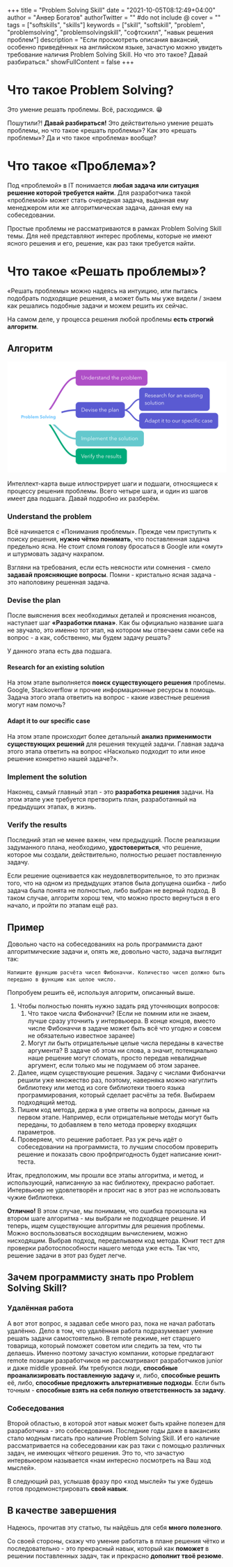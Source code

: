 +++
title = "Problem Solving Skill"
date = "2021-10-05T08:12:49+04:00"
author = "Анвер Богатов"
authorTwitter = "" #do not include @
cover = ""
tags = ["softskills", "skills"]
keywords = ["skill", "softskill", "problem", "problemsolving", "problemsolvingskill", "софтскилл", "навык решения проблем"]
description = "Если просмотреть описания вакансий, особенно приведённых на английском языке, зачастую можно увидеть требование наличия Problem Solving Skill. Но что это такое? Давай разбираться."
showFullContent = false
+++

# Что такое Problem Solving?

Это умение решать проблемы. Всё, расходимся. 😁

Пошутили?! **Давай разбираться!**
Это действительно умение решать проблемы, но что такое «решать проблемы»? Как это «решать проблемы»? Да и что такое «проблема» вообще?

# Что такое «Проблема»?

Под «проблемой» в IT понимается **любая задача или ситуация решение которой требуется найти**. Для разработчика такой «проблемой» может стать очередная задача, выданная ему менеджером или же алгоритмическая задача, данная ему на собеседовании. 

Простые проблемы не рассматриваются в рамках Problem Solving Skill темы. Для неё представляют интерес проблемы, которые не имеют ясного решения и его, решение, как раз таки требуется найти.

# Что такое «Решать проблемы»?

«Решать проблемы» можно надеясь на интуицию, или пытаясь подобрать подходящие решения, а может быть мы уже видели / знаем как решались подобные задачи и можем решить их сейчас. 

На самом деле, у процесса решения любой проблемы **есть строгий алгоритм**.

## Алгоритм

![mindmap-with-problem-solving-algorithm](/images/problem-solving-skill/1.png)

Интеллект-карта выше иллюстрирует шаги и подшаги, относящиеся к процессу решения проблемы. Всего четыре шага, и один из шагов имеет два подшага. Давай подробно их разберём.

### Understand the problem

Всё начинается с «Понимания проблемы». Прежде чем приступить к поиску решения, **нужно чётко понимать**, что поставленная задача предельно ясна. Не стоит сломя голову бросаться в Google или «омут» и штурмовать задачу нахрапом. 

Взгляни на требования, если есть неясности или сомнения - смело **задавай проясняющие вопросы**. Помни - кристально ясная задача - это наполовину решенная задача.

### Devise the plan

После выяснения всех необходимых деталей и прояснения нюансов, наступает шаг **«Разработки плана»**. Как бы официально название шага не звучало, это именно тот этап, на котором мы отвечаем сами себе на вопрос - а как, собственно, мы будем задачу решать?

У данного этапа есть два подшага.

#### Research for an existing solution

На этом этапе выполняется **поиск существующего решения** проблемы. Google, Stackoverflow и прочие информационные ресурсы в помощь. Задача этого этапа ответить на вопрос - какие известные решения могут нам помочь? 

#### Adapt it to our specific case

На этом этапе происходит более детальный **анализ применимости существующих решений** для решения текущей задачи. Главная задача этого этапа ответить на вопрос «Насколько подходит то или иное решение конкретно нашей задаче?».

### Implement the solution

Наконец, самый главный этап - это **разработка решения** задачи. На этом этапе уже требуется претворить план, разработанный на предыдущих этапах, в жизнь.

### Verify the results

Последний этап не менее важен, чем предыдущий. После реализации задуманного плана, необходимо, **удостовериться**, что решение, которое мы создали, действительно, полностью решает поставленную задачу. 

Если решение оценивается как неудовлетворительное, то это признак того, что на одном из предыдущих этапов была допущена ошибка - либо задача была понята не полностью, либо выбран не верный подход. В таком случае, алгоритм хорош тем, что можно просто вернуться в его начало, и пройти по этапам ещё раз.

## Пример

Довольно часто на собеседованиях на роль программиста дают алгоритмические задачи и, опять же, довольно часто, задача выглядит так:
```
Напишите функцию расчёта чисел Фибоначчи. Количество чисел должно быть 
передано в функцию как целое число.
```

Попробуем решить её, используя алгоритм, описанный выше. 
1. Чтобы полностью понять нужно задать ряд уточняющих вопросов:
	1. Что такое числа Фибоначчи? (Если не помним или не знаем, лучше сразу уточнить у интервьюера. В конце концов, вместо числе Фибоначчи в задаче может быть всё что угодно и совсем не обязательно известное заранее)
	2. Могут ли быть отрицательные целые числа переданы в качестве аргумента? В задаче об этом ни слова, а значит, потенциально наше решение могут сломать, просто передав невалидные аргумент, если только мы не подумаем об этом заранее.
2. Далее, ищем существующие решения. Задачу с числами Фибоначчи решили уже множество раз, поэтому, наверняка можно нагуглить библиотеку или метод из core библиотеки твоего языка программирования, который сделает расчёты за тебя. Выбираем подходящий метод.
3. Пишем код метода, держа в уме ответы на вопросы, данные на первом этапе. Например, если отрицательные методы могут быть переданы, то добавляем в тело метода проверку входящих параметров.
4. Проверяем, что решение работает. Раз уж речь идёт о собеседовании на программиста, то лучшим способом проверить решение и показать свою профпригодность будет написание юнит-теста.

Итак, предположим, мы прошли все этапы алгоритма, и метод, и использующий, написанную за нас библиотеку, прекрасно работает. Интервьюер не удовлетворён и просит нас в этот раз не использовать чужие библиотеки. 

**Отлично!** В этом случае, мы понимаем, что ошибка произошла на втором шаге алгоритма - мы выбрали не подходящее решение. И теперь, ищем существующие алгоритмы для решения проблемы. Можно воспользоваться восходящим вычислением, можно нисходящим. Выбрав подход, переделываем код метода. Юнит тест для проверки работоспособности нашего метода уже есть. Так что, решение задачи в этот раз будет легче.

## Зачем программисту знать про Problem Solving Skill?

### Удалённая работа

А вот этот вопрос, я задавал себе много раз, пока не начал работать удалённо. Дело в том, что удалённая работа подразумевает умение решать задачи самостоятельно. В remote режиме, нет старшего товарища, который поможет советом или следить за тем, что ты делаешь. Именно поэтому зачастую компании, которые предлагают remote позиции разработчиков не рассматривают разработчиков junior и даже middle уровней. Им требуются люди, **способные проанализировать поставленную задачу** и, либо, **способные решить** её, либо, **способные предложить альтернативные подходы**. Если быть точным - **способные взять на себя полную ответственность за задачу**.

### Собеседования

Второй областью, в которой этот навык может быть крайне полезен для разработчика - это собеседования. Последние годы даже в вакансиях стало модным писать про наличие Problem Solving Skill. И его наличие рассматривается на собеседовании как раз таки с помощью различных задач, не имеющих чёткого решения. Это то, что зачастую интервьюером называется «нам интересно посмотреть на Ваш ход мыслей». 

В следующий раз, услышав фразу про «ход мыслей» ты уже будешь готов продемонстрировать **свой навык**.

## В качестве завершения

Надеюсь, прочитав эту статью, ты найдёшь для себя **много полезного**. 

Со своей стороны, скажу что умение работать в плане решения чётко и последовательно - это прекрасный навык, который как **поможет** в решении поставленных задач, так и прекрасно **дополнит твоё резюме**.